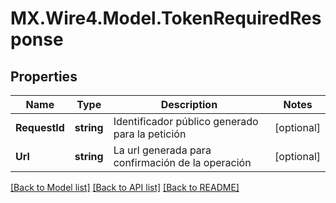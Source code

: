 # MX.Wire4.Model.TokenRequiredResponse
## Properties

Name | Type | Description | Notes
------------ | ------------- | ------------- | -------------
**RequestId** | **string** | Identificador público generado para la petición | [optional] 
**Url** | **string** | La url generada para confirmación de la operación | [optional] 

[[Back to Model list]](../README.md#documentation-for-models) [[Back to API list]](../README.md#documentation-for-api-endpoints) [[Back to README]](../README.md)

